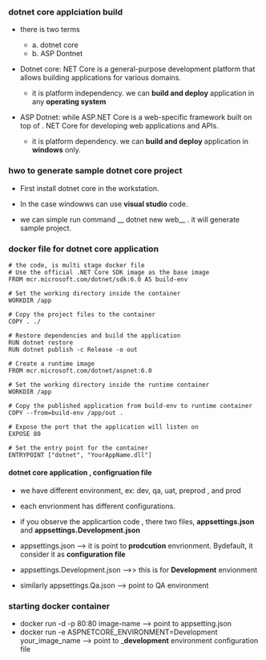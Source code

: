 ### dotnet core applciation build

* there is two terms
  * a. dotnet core
  * b. ASP Dontnet

* Dotnet core:  NET Core is a general-purpose development platform that allows building applications for various domains.
  * it is platform independency. we can __build and deploy__ application in any __operating system__

* ASP Dotnet: while ASP.NET Core is a web-specific framework built on top of . NET Core for developing web applications and APIs.
  * it is platform dependency. we can __build and deploy__ application in __windows__ only.


### hwo to generate sample dotnet core project

*  First install dotnet core in the workstation.
*  In the case windowws can use __visual studio__ code.

* we can simple run command __ dotnet new web__ . it will generate sample project.

### docker file for dotnet core application

```
# the code, is multi stage docker file
# Use the official .NET Core SDK image as the base image
FROM mcr.microsoft.com/dotnet/sdk:6.0 AS build-env

# Set the working directory inside the container
WORKDIR /app

# Copy the project files to the container
COPY . ./

# Restore dependencies and build the application
RUN dotnet restore
RUN dotnet publish -c Release -o out

# Create a runtime image
FROM mcr.microsoft.com/dotnet/aspnet:6.0

# Set the working directory inside the runtime container
WORKDIR /app

# Copy the published application from build-env to runtime container
COPY --from=build-env /app/out .

# Expose the port that the application will listen on
EXPOSE 80

# Set the entry point for the container
ENTRYPOINT ["dotnet", "YourAppName.dll"]
```
#### dotnet core application , configruation file

* we have different environment, ex: dev, qa, uat, preprod , and prod
* each envrionment has different configurations.
* if you observe the applicartion  code , there two files, __appsettings.json__ and __appsettings.Development.json__

* appsettings.json --> it is point to __prodcution__ envrionment. Bydefault, it consider it as __configuration file__

* appsettings.Development.json  -->> this is for __Development__ envionment

* similarly appsettings.Qa.json  --> point to QA environment

### starting docker container

* docker run -d -p 80:80 image-name     --> point to appsetting.json 
* docker run -e ASPNETCORE_ENVIRONMENT=Development your_image_name  --> point to ___development__ environment configuration file

